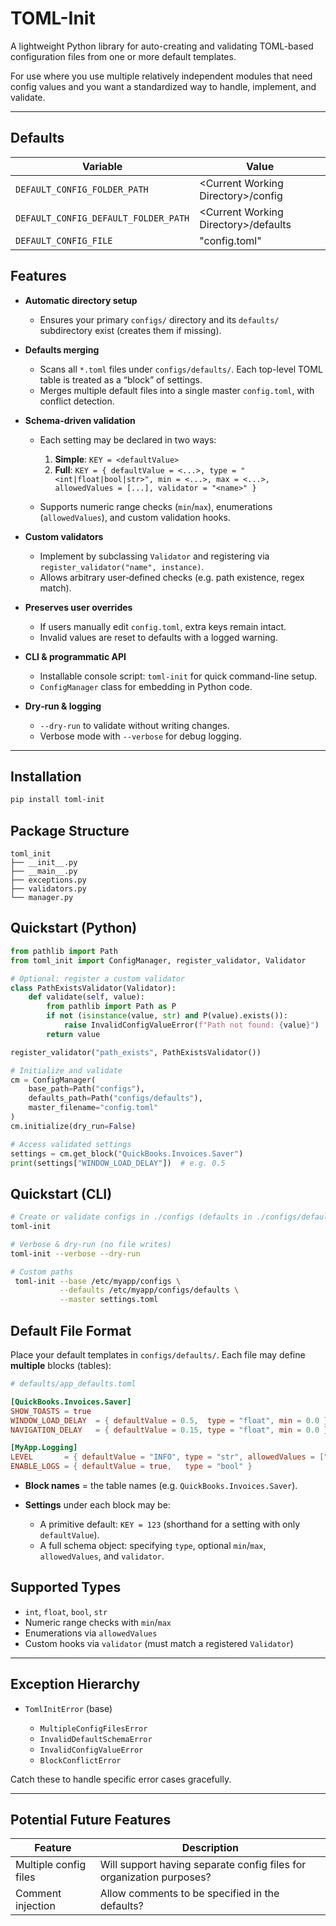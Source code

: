 # TOML-Init

A lightweight Python library for auto-creating and validating TOML-based configuration files from one or more default templates.

For use where you use multiple relatively independent modules that need config values and you want a standardized way to handle, implement, and validate.

---

## Defaults

| Variable                             | Value                                   |
|--------------------------------------|-----------------------------------------|
| `DEFAULT_CONFIG_FOLDER_PATH`         | \<Current Working Directory\>/config    |
| `DEFAULT_CONFIG_DEFAULT_FOLDER_PATH` | \<Current Working Directory\>/defaults  |
| `DEFAULT_CONFIG_FILE`                | "config.toml"                           |


## Features
* **Automatic directory setup**

  * Ensures your primary `configs/` directory and its `defaults/` subdirectory exist (creates them if missing).

* **Defaults merging**

  * Scans all `*.toml` files under `configs/defaults/`. Each top-level TOML table is treated as a “block” of settings.
  * Merges multiple default files into a single master `config.toml`, with conflict detection.

* **Schema-driven validation**

  * Each setting may be declared in two ways:

    1. **Simple**: `KEY = <defaultValue>`
    2. **Full**: `KEY = { defaultValue = <...>, type = "<int|float|bool|str>", min = <...>, max = <...>, allowedValues = [...], validator = "<name>" }`
  * Supports numeric range checks (`min`/`max`), enumerations (`allowedValues`), and custom validation hooks.

* **Custom validators**

  * Implement by subclassing `Validator` and registering via `register_validator("name", instance)`.
  * Allows arbitrary user‑defined checks (e.g. path existence, regex match).

* **Preserves user overrides**

  * If users manually edit `config.toml`, extra keys remain intact.
  * Invalid values are reset to defaults with a logged warning.

* **CLI & programmatic API**

  * Installable console script: `toml-init` for quick command-line setup.
  * `ConfigManager` class for embedding in Python code.

* **Dry‑run & logging**

  * `--dry-run` to validate without writing changes.
  * Verbose mode with `--verbose` for debug logging.

---

## Installation

```bash
pip install toml-init
```

## Package Structure

```
toml_init
├── __init__.py
├── __main__.py
├── exceptions.py
├── validators.py
└── manager.py
```

## Quickstart (Python)

```python
from pathlib import Path
from toml_init import ConfigManager, register_validator, Validator

# Optional: register a custom validator
class PathExistsValidator(Validator):
    def validate(self, value):
        from pathlib import Path as P
        if not (isinstance(value, str) and P(value).exists()):
            raise InvalidConfigValueError(f"Path not found: {value}")
        return value

register_validator("path_exists", PathExistsValidator())

# Initialize and validate
cm = ConfigManager(
    base_path=Path("configs"),
    defaults_path=Path("configs/defaults"),
    master_filename="config.toml"
)
cm.initialize(dry_run=False)

# Access validated settings
settings = cm.get_block("QuickBooks.Invoices.Saver")
print(settings["WINDOW_LOAD_DELAY"])  # e.g. 0.5
```

## Quickstart (CLI)

```bash
# Create or validate configs in ./configs (defaults in ./configs/defaults)
toml-init

# Verbose & dry-run (no file writes)
toml-init --verbose --dry-run

# Custom paths
 toml-init --base /etc/myapp/configs \
           --defaults /etc/myapp/configs/defaults \
           --master settings.toml
```

## Default File Format

Place your default templates in `configs/defaults/`. Each file may define **multiple** blocks (tables):

```toml
# defaults/app_defaults.toml

[QuickBooks.Invoices.Saver]
SHOW_TOASTS = true
WINDOW_LOAD_DELAY  = { defaultValue = 0.5,  type = "float", min = 0.0 }
NAVIGATION_DELAY   = { defaultValue = 0.15, type = "float", min = 0.0 }

[MyApp.Logging]
LEVEL       = { defaultValue = "INFO", type = "str", allowedValues = ["DEBUG","INFO","WARN","ERROR"] }
ENABLE_LOGS = { defaultValue = true,   type = "bool" }
```

* **Block names** = the table names (e.g. `QuickBooks.Invoices.Saver`).
* **Settings** under each block may be:

  * A primitive default: `KEY = 123` (shorthand for a setting with only `defaultValue`).
  * A full schema object: specifying `type`, optional `min`/`max`, `allowedValues`, and `validator`.

## Supported Types

* `int`, `float`, `bool`, `str`
* Numeric range checks with `min`/`max`
* Enumerations via `allowedValues`
* Custom hooks via `validator` (must match a registered `Validator`)

---

## Exception Hierarchy

* `TomlInitError` (base)

  * `MultipleConfigFilesError`
  * `InvalidDefaultSchemaError`
  * `InvalidConfigValueError`
  * `BlockConflictError`

Catch these to handle specific error cases gracefully.

---

## Potential Future Features
| Feature               | Description                                                          |
|-----------------------|----------------------------------------------------------------------|
| Multiple config files | Will support having separate config files for organization purposes? |
| Comment injection     | Allow comments to be specified in the defaults?                      |
